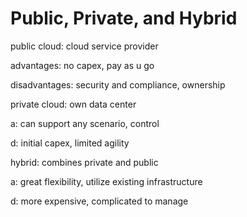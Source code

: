 # Public, Private, and Hybrid

public cloud: cloud service provider

advantages: no capex, pay as u go

disadvantages: security and compliance, ownership

private cloud: own data center

a: can support any scenario, control

d: initial capex, limited agility

hybrid: combines private and public

a: great flexibility, utilize existing infrastructure

d: more expensive, complicated to manage